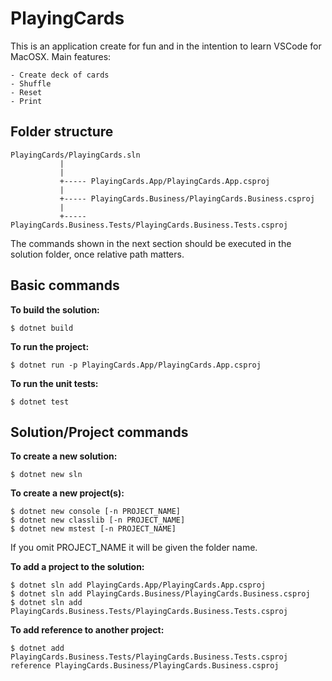 # PlayingCards

This is an application create for fun and in the intention to learn VSCode for MacOSX.
Main features:
```
- Create deck of cards
- Shuffle
- Reset
- Print
```

## Folder structure
```
PlayingCards/PlayingCards.sln
           |
           |
           +----- PlayingCards.App/PlayingCards.App.csproj
           |
           +----- PlayingCards.Business/PlayingCards.Business.csproj
           |
           +----- PlayingCards.Business.Tests/PlayingCards.Business.Tests.csproj

```
The commands shown in the next section should be executed in the solution folder, once relative path matters.

## Basic commands

**To build the solution:**
```
$ dotnet build
```

**To run the project:**
```
$ dotnet run -p PlayingCards.App/PlayingCards.App.csproj
```

**To run the unit tests:**
```
$ dotnet test
```


## Solution/Project commands

**To create a new solution:**
```
$ dotnet new sln
```

**To create a new project(s):**
```
$ dotnet new console [-n PROJECT_NAME]
$ dotnet new classlib [-n PROJECT_NAME]
$ dotnet new mstest [-n PROJECT_NAME]
```
If you omit PROJECT_NAME it will be given the folder name.

**To add a project to the solution:**
```
$ dotnet sln add PlayingCards.App/PlayingCards.App.csproj
$ dotnet sln add PlayingCards.Business/PlayingCards.Business.csproj
$ dotnet sln add PlayingCards.Business.Tests/PlayingCards.Business.Tests.csproj
```

**To add reference to another project:**
```
$ dotnet add PlayingCards.Business.Tests/PlayingCards.Business.Tests.csproj reference PlayingCards.Business/PlayingCards.Business.csproj
```



